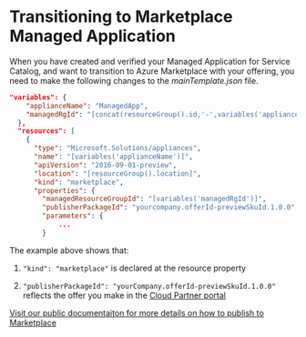 # Transitioning to Marketplace Managed Application

When you have created and verified your Managed Application for Service Catalog, and want to transition to Azure Marketplace with your offering, you need to make the following changes to the *mainTemplate.json* file.

````json
"variables": {
    "applianceName": "ManagedApp",
    "managedRgId": "[concat(resourceGroup().id,'-',variables('applianceName'))]"
  },
  "resources": [
    {
      "type": "Microsoft.Solutions/appliances",
      "name": "[variables('applianceName')]",
      "apiVersion": "2016-09-01-preview",
      "location": "[resourceGroup().location]",
      "kind": "marketplace",
      "properties": {
        "managedResourceGroupId": "[variables('managedRgId')]",
        "publisherPackageId": "yourcompany.offerId-previewSkuId.1.0.0",
        "parameters": {
			...
		}
````

The example above shows that:
1. ````"kind": "marketplace"```` is declared at the resource property

2. ````"publisherPackageId": "yourCompany.offerId-previewSkuId.1.0.0"```` reflects the offer you make in the [Cloud Partner portal](https://cloudpartner.azure.com)

[Visit our public documentaiton for more details on how to publish to Marketplace](https://docs.microsoft.com/en-us/azure/azure-resource-manager/managed-application-author-marketplace)